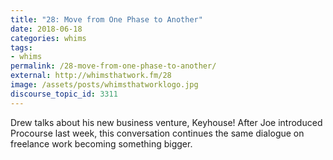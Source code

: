 ```yaml
---
title: "28: Move from One Phase to Another"
date: 2018-06-18
categories: whims
tags:
- whims
permalink: /28-move-from-one-phase-to-another/
external: http://whimsthatwork.fm/28
image: /assets/posts/whimsthatworklogo.jpg
discourse_topic_id: 3311
---
```

Drew talks about his new business venture, Keyhouse! After Joe introduced Procourse last week, this conversation continues the same dialogue on freelance work becoming something bigger.
<!--more-->